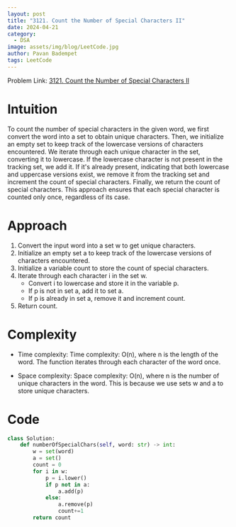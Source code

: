 ```yaml
---
layout: post
title: "3121. Count the Number of Special Characters II"
date: 2024-04-21
category:
  - DSA
image: assets/img/blog/LeetCode.jpg
author: Pavan Badempet
tags: LeetCode
---
```


Problem Link: [3121. Count the Number of Special Characters II](https://leetcode.com/problems/count-the-number-of-special-characters-ii/description/)

# Intuition
To count the number of special characters in the given word, we first convert the word into a set to obtain unique characters. Then, we initialize an empty set to keep track of the lowercase versions of characters encountered. We iterate through each unique character in the set, converting it to lowercase. If the lowercase character is not present in the tracking set, we add it. If it's already present, indicating that both lowercase and uppercase versions exist, we remove it from the tracking set and increment the count of special characters. Finally, we return the count of special characters. This approach ensures that each special character is counted only once, regardless of its case.

# Approach
1. Convert the input word into a set w to get unique characters.
2. Initialize an empty set a to keep track of the lowercase versions of characters encountered.
3. Initialize a variable count to store the count of special characters.
4. Iterate through each character i in the set w.
    - Convert i to lowercase and store it in the variable p.
    - If p is not in set a, add it to set a.
    - If p is already in set a, remove it and increment count.
5. Return count.
# Complexity
- Time complexity:
Time complexity: O(n), where n is the length of the word. The function iterates through each character of the word once.

- Space complexity:
Space complexity: O(n), where n is the number of unique characters in the word. This is because we use sets w and a to store unique characters.

# Code
```python
class Solution:
    def numberOfSpecialChars(self, word: str) -> int:
        w = set(word)
        a = set()
        count = 0
        for i in w:
            p = i.lower()
            if p not in a:
                a.add(p)
            else:
                a.remove(p)
                count+=1
        return count
```